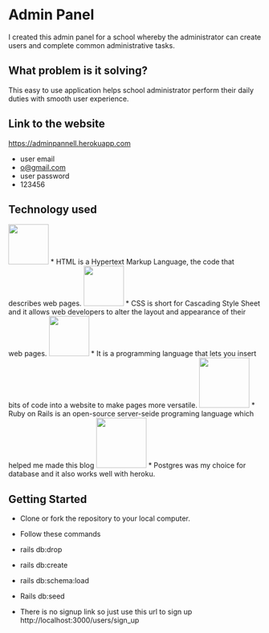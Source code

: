 # Admin Panel

I created this admin panel for a school whereby the administrator can create users and complete common administrative tasks.

## What problem is it solving?
This easy to use application helps school administrator perform their daily duties with smooth user experience. 

## Link to the website
https://adminpannell.herokuapp.com

* user email 
* o@gmail.com
* user password
* 123456


## Technology used

<img src="http://www.asti.co.in/wp-content/uploads/2017/01/html_icon.png"  width="80px">
* HTML is a Hypertext Markup Language, the code that describes web pages.

<img src="http://icons.iconarchive.com/icons/graphics-vibe/developer/256/css-icon.png"  width="80px">
* CSS is short for Cascading Style Sheet and it allows web developers to alter the layout and appearance of their web pages.

<img src="https://cms-assets.tutsplus.com/uploads/users/34/posts/26194/preview_image/javascript.png"  width="80px">
* It is a programming language that lets you insert bits of code into a website to make pages more versatile.

<img src="https://upload.wikimedia.org/wikipedia/commons/thumb/6/62/Ruby_On_Rails_Logo.svg/1200px-Ruby_On_Rails_Logo.svg.png"  width="100px">
* Ruby on Rails is an open-source server-seide programing language which helped me made this blog

<img src="https://images.g2crowd.com/uploads/product/image/social_landscape/social_landscape_1489695931/postgresql.png"  width="100px">
* Postgres was my choice for database and it also works well with heroku.

## Getting Started
* Clone or fork the repository to your local computer.
* Follow these commands

* rails db:drop
* rails db:create
* rails db:schema:load
* Rails db:seed

* There is no signup link so just use this url to sign up http://localhost:3000/users/sign_up


